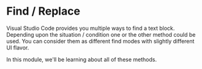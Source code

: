 # Find / Replace

Visual Studio Code provides you multiple ways to find a text block. Depending upon
the situation / condition one or the other method could be used. You can
consider them as different find modes with slightly different UI flavor.

In this module, we'll be learning about all of these methods.
